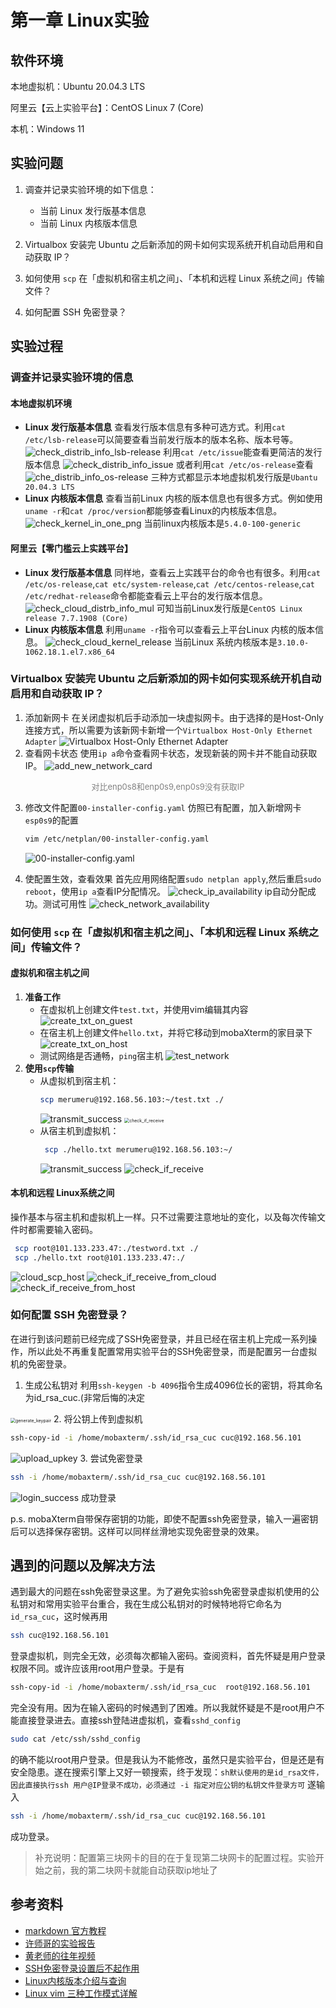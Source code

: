 # 第一章 Linux实验

## 软件环境

本地虚拟机：Ubuntu 20.04.3 LTS

阿里云【云上实验平台】：CentOS Linux 7 (Core)

本机：Windows 11

## 实验问题

1. 调查并记录实验环境的如下信息：
   -  当前 Linux 发行版基本信息
   -  当前 Linux 内核版本信息

2. Virtualbox 安装完 Ubuntu 之后新添加的网卡如何实现系统开机自动启用和自动获取 IP？

3. 如何使用 `scp` 在「虚拟机和宿主机之间」、「本机和远程 Linux 系统之间」传输文件？
4. 如何配置 SSH 免密登录？

## 实验过程

### 调查并记录实验环境的信息

#### 本地虚拟机环境

- **Linux 发行版基本信息**
  查看发行版本信息有多种可选方式。利用`cat /etc/lsb-release`可以简要查看当前发行版本的版本名称、版本号等。
  ![check_distrib_info_lsb-release](./img/check_distrib_info_lsb.png)
  利用`cat /etc/issue`能查看更简洁的发行版本信息
  ![check_distrib_info_issue](./img/check_distrb_info_issue.png)
  或者利用`cat /etc/os-release`查看
  ![che_distrib_info_os-release](./img/check_distrib_info_os.png)
  三种方式都显示本地虚拟机发行版是`Ubantu 20.04.3 LTS`
- **Linux 内核版本信息**
  查看当前Linux 内核的版本信息也有很多方式。例如使用`uname -r`和`cat /proc/version`都能够查看Linux的内核版本信息。
  ![check_kernel_in_one_png](./img/check_kernel.png)
  当前linux内核版本是`5.4.0-100-generic`

#### 阿里云【零门槛云上实践平台】

- **Linux 发行版基本信息**
  同样地，查看云上实践平台的命令也有很多。利用`cat /etc/os-release`,`cat etc/system-release`,`cat /etc/centos-release`,`cat /etc/redhat-release`命令都能查看云上平台的发行版本信息。
  ![check_cloud_distrb_info_mul](./img/check_cloud_distrb_info_mul.png)
  可知当前Linux发行版是`CentOS Linux release 7.7.1908 (Core)`
- **Linux 内核版本信息**
  利用`uname -r`指令可以查看云上平台Linux 内核的版本信息。
  ![check_cloud_kernel_release](./img/check_cloud_kernel_release.png)
  当前Linux 系统内核版本是`3.10.0-1062.18.1.el7.x86_64`

### Virtualbox 安装完 Ubuntu 之后新添加的网卡如何实现系统开机自动启用和自动获取 IP？

1. 添加新网卡
   在关闭虚拟机后手动添加一块虚拟网卡。由于选择的是Host-Only连接方式，所以需要为该新网卡新增一个`Virtualbox Host-Only Ethernet Adapter`
   ![Virtualbox Host-Only Ethernet Adapter](./img/Virtualbox_Host-Only_Ethernet_Adapter.png)
2. 查看网卡状态
   使用`ip a`命令查看网卡状态，发现新装的网卡并不能自动获取IP。
   ![add_new_network_card](./img/add_a_new_netcard.png)
<p align='center' style="color:grey;font-size:13px">对比enp0s8和enp0s9,enp0s9没有获取IP</p>

3. 修改文件配置`00-installer-config.yaml`
   仿照已有配置，加入新增网卡`esp0s9`的配置
   ```bash
   vim /etc/netplan/00-installer-config.yaml
   ```
   ![00-installer-config.yaml](./img/try_to_config_yaml.png)
   
4. 使配置生效，查看效果
   首先应用网络配置`sudo netplan apply`,然后重启`sudo reboot`，使用`ip a`查看IP分配情况。
   ![check_ip_availability](./img/check_ip_availability.png)
   ip自动分配成功。测试可用性
   ![check_network_availability](./img/check_network_availability.png)

### 如何使用 `scp` 在「虚拟机和宿主机之间」、「本机和远程 Linux 系统之间」传输文件？

#### 虚拟机和宿主机之间
1. **准备工作**
   - 在虚拟机上创建文件`test.txt`，并使用vim编辑其内容
     ![create_txt_on_guest](./img/create_txt_on_guest.png)
   - 在宿主机上创建文件`hello.txt`，并将它移动到mobaXterm的家目录下
     ![create_txt_on_host](./img/create_txt_on_host.png)
   - 测试网络是否通畅，`ping`宿主机
     ![test_network](./img/test_network_between_host_guest.png)
2. **使用`scp`传输**
   - 从虚拟机到宿主机：
     ```bash
     scp merumeru@192.168.56.103:~/test.txt ./
     ```
     ![transmit_success](./img/file_from_guest_to_host.png)
     <img src="./img/check_if_received_from_guest.png" alt="check_if_receive" style="zoom:50%;" />
   - 从宿主机到虚拟机：
     ```bash
      scp ./hello.txt merumeru@192.168.56.103:~/
     ```
     ![transmit_success](./img/file_from_host_to_guest.png)
     ![check_if_receive](./img/check_txt_on_guest.png)

#### 本机和远程 Linux系统之间
操作基本与宿主机和虚拟机上一样。只不过需要注意地址的变化，以及每次传输文件时都需要输入密码。
```bash
 scp root@101.133.233.47:./testword.txt ./
 scp ./hello.txt root@101.133.233.47:./
```
![cloud_scp_host](./img/cloud_scp_host.png)
![check_if_receive_from_cloud](./img/check_if_receive_from_cloud.png)
![check_if_receive_from_host](./img/check_if_received_from_host_vcloud.png)


### 如何配置 SSH 免密登录？

在进行到该问题前已经完成了SSH免密登录，并且已经在宿主机上完成一系列操作，所以此处不再重复配置常用实验平台的SSH免密登录，而是配置另一台虚拟机的免密登录。

1. 生成公私钥对
   利用`ssh-keygen -b 4096`指令生成4096位长的密钥，将其命名为id_rsa_cuc.(非常后悔的决定

  <img src="./img/generate_keypair.png" alt="generate_keypair" style="zoom: 50%;" />
2. 将公钥上传到虚拟机
   
   ```bash
   ssh-copy-id -i /home/mobaxterm/.ssh/id_rsa_cuc cuc@192.168.56.101
   ```
   ![upload_upkey](./img/upload_pubkey.png)
3. 尝试免密登录
   
   ```bash
   ssh -i /home/mobaxterm/.ssh/id_rsa_cuc cuc@192.168.56.101
   ```
   ![login_success](./img/login_success.png)
   成功登录

p.s. mobaXterm自带保存密钥的功能，即使不配置ssh免密登录，输入一遍密钥后可以选择保存密钥。这样可以同样丝滑地实现免密登录的效果。

## 遇到的问题以及解决方法
遇到最大的问题在ssh免密登录这里。为了避免实验ssh免密登录虚拟机使用的公私钥对和常用实验平台重合，我在生成公私钥对的时候特地将它命名为`id_rsa_cuc`，这时候再用
```bash
ssh cuc@192.168.56.101
```
登录虚拟机，则完全无效，必须每次都输入密码。查阅资料，首先怀疑是用户登录权限不同。或许应该用root用户登录。于是有
```bash
ssh-copy-id -i /home/mobaxterm/.ssh/id_rsa_cuc  root@192.168.56.101
```
完全没有用。因为在输入密码的时候遇到了困难。所以我就怀疑是不是root用户不能直接登录进去。直接ssh登陆进虚拟机，查看`sshd_config`
```bash
sudo cat /etc/ssh/sshd_config
```
的确不能以root用户登录。但是我认为不能修改，虽然只是实验平台，但是还是有安全隐患。遂在搜索引擎上又好一顿搜索，终于发现：`sh默认使用的是id_rsa文件，因此直接执行ssh 用户@IP登录不成功，必须通过 -i 指定对应公钥的私钥文件登录方可`
遂输入
```bash
ssh -i /home/mobaxterm/.ssh/id_rsa_cuc cuc@192.168.56.101
```
成功登录。

> 补充说明：配置第三块网卡的目的在于复现第二块网卡的配置过程。实验开始之前，我的第二块网卡就能自动获取ip地址了

## 参考资料
- [markdown 官方教程](https://markdown.com.cn/)
- [许师哥的实验报告](https://github.com/CUCCS/2021-linux-public-EddieXu1125/blob/chap0x01/chap0x01/%E7%AC%AC%E4%B8%80%E6%AC%A1%E5%AE%9E%E9%AA%8C.md)
- [黄老师的往年视频](https://www.bilibili.com/video/BV1Hb4y1R7FE?p=23)
- [SSH免密登录设置后不起作用](https://blog.csdn.net/zcs20082015/article/details/81018555)
- [Linux内核版本介绍与查询](https://www.cnblogs.com/still-smile/p/11597620.html)
- [Linux vim 三种工作模式详解](http://c.biancheng.net/view/804.html)